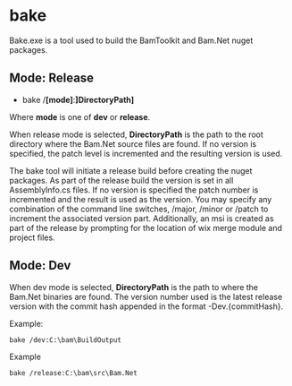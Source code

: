 ﻿# bake

Bake.exe is a tool used to build the BamToolkit and Bam.Net nuget packages.

## Mode: Release

- bake /**[mode]**:**]DirectoryPath]**

Where **mode** is one of **dev** or **release**.

When release mode is selected, **DirectoryPath** is the path to the root directory where the Bam.Net source
files are found.  If no version is specified, the patch level is incremented and the resulting version is used.

The bake tool will initiate a release build before creating the nuget packages.
As part of the release build the version is set in all AssemblyInfo.cs files. If no version is specified 
the patch number is incremented and the result is used as the version.  You may specify any combination 
of the command line switches, /major, /minor or /patch to increment the associated version part.  Additionally, 
an msi is created as part of the release by prompting for the location of wix merge module and project files.

## Mode: Dev
When dev mode is selected, **DirectoryPath** is the path to where the Bam.Net binaries are found.  The 
version number used is the latest release version with the commit hash appended in the format -Dev.{commitHash}.  

Example:
```
bake /dev:C:\bam\BuildOutput
```


Example
```
bake /release:C:\bam\src\Bam.Net
```